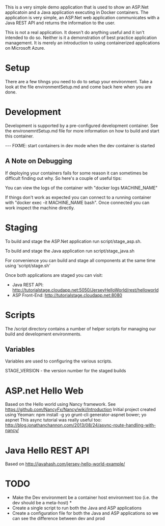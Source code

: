 This is a very simple demo application that is used to show an ASP.Net
applicatoin and a Java application executing in Docker containers. The
application is very simple, an ASP.Net web application communicates
with a Java REST API and returns the information to the user.

This is not a real application. It doesn't do anything useful and it
isn't intended to do so. Neither is it a demonstration of best
practice application management. It is merely an introduction to using
containerized applications on Microsoft Azure.

# Setup #

There are a few tihngs you need to do to setup your environment. Take
a look at the file environmentSetup.md and come back here when you are 
done.

# Development #

Development is supported by a pre-configured development container.
See the environemntSetup.md file for more information on how to 
build and start this container.

--- FIXME: start containers in dev mode when the dev container is started

## A Note on Debugging ##

If deploying your containers fails for some reason it can sometimes be
difficult finding out why. So here's a couple of useful tips:

You can view the logs of the container with "docker logs MACHINE_NAME"

If things don't work as expected you can connect to a running container 
with "docker exec -it MACHINE_NAME bash". Once connected you can work
inspect the machine directly.

# Staging #

To build and stage the ASP.Net application run script/stage_asp.sh.

To build and stage the Java application run script/stage_java.sh

For convenience you can build and stage all components at the same time
using 'script/stage.sh'

Once both applications are staged you can visit:
  * Java REST API: http://tutorialstage.cloudapp.net:5050/JerseyHelloWorld/rest/helloworld 
  * ASP Front-End: http://tutorialstage.cloudapp.net:8080

# Scripts #

The /script directory contains a number of helper scripts for managing
our build and development environments.

## Variables ##

Variables are used to configuring the various scripts.

STAGE_VERSION - the version number for the staged builds

# ASP.net Hello Web #

Based on the Hello world using Nancy framework. See https://github.com/NancyFx/Nancy/wiki/Introduction
Initial project created using Yeoman: npm install -g yo grunt-cli generator-aspnet bower; yo aspnet
This async tutorial was really useful too: http://blog.jonathanchannon.com/2013/08/24/async-route-handling-with-nancy/


# Java Hello REST API #

Based on http://javahash.com/jersey-hello-world-example/

# TODO

  * Make the Dev environment be a container host environment too (i.e. the dev should be a meta-host)
    * 
  * Create a single script to run both the Java and ASP applications
  * Create a configuration file for both the Java and ASP applications so we can see the difference between dev and prod
